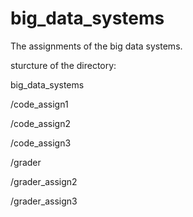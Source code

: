 # big_data_systems
The assignments of the big data systems.

sturcture of the directory:

big_data_systems
  
  /code_assign1
  
  /code_assign2

  /code_assign3
  
  /grader
  
  /grader_assign2
  
  /grader_assign3
